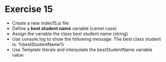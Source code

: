 # Exercise 15

- Create a new index15.js file
- Define a **best student name** variable (camel case)
- Assign the variable the class best student name (string)
- Use console.log to show the following message: The best class student is: %bestStudentName%
- Use Template literals and interpolate the bestStudentName variable value
